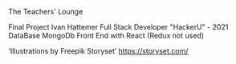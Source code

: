 The Teachers' Lounge

Final Project Ivan Hattemer
Full Stack Developer "HackerU" - 2021
DataBase MongoDb
Front End with React
(Redux not used)

 ‘Illustrations by Freepik Storyset’ https://storyset.com/
